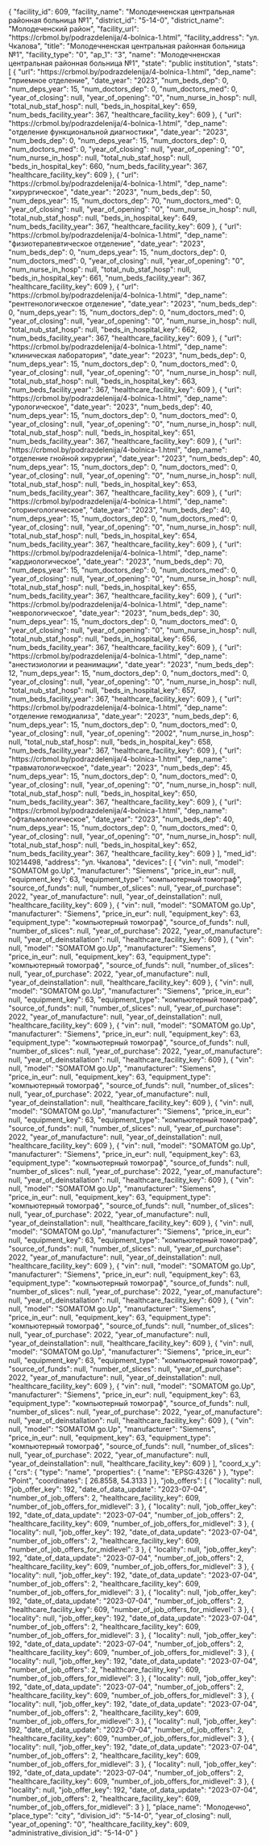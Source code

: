 {
    "facility_id": 609,
    "facility_name": "Молодечненская центральная районная больница №1",
    "district_id": "5-14-0",
    "district_name": "Молодеченский район",
    "facility_url": "https:\/\/crbmol.by\/podrazdelenija\/4-bolnica-1.html",
    "facility_address": "ул. Чкалова",
    "title": "Молодечненская центральная районная больница №1",
    "facility_type": "0",
    "ap_1": "3",
    "name": "Молодечненская центральная районная больница №1",
    "state": "public institution",
    "stats": [
        {
            "url": "https:\/\/crbmol.by\/podrazdelenija\/4-bolnica-1.html",
            "dep_name": "приемное отделение",
            "date_year": "2023",
            "num_beds_dep": 0,
            "num_deps_year": 15,
            "num_doctors_dep": 0,
            "num_doctors_med": 0,
            "year_of_closing": null,
            "year_of_opening": "0",
            "num_nurse_in_hosp": null,
            "total_nub_staf_hosp": null,
            "beds_in_hospital_key": 659,
            "num_beds_facility_year": 367,
            "healthcare_facility_key": 609
        },
        {
            "url": "https:\/\/crbmol.by\/podrazdelenija\/4-bolnica-1.html",
            "dep_name": "отделение функциональной диагностики",
            "date_year": "2023",
            "num_beds_dep": 0,
            "num_deps_year": 15,
            "num_doctors_dep": 0,
            "num_doctors_med": 0,
            "year_of_closing": null,
            "year_of_opening": "0",
            "num_nurse_in_hosp": null,
            "total_nub_staf_hosp": null,
            "beds_in_hospital_key": 660,
            "num_beds_facility_year": 367,
            "healthcare_facility_key": 609
        },
        {
            "url": "https:\/\/crbmol.by\/podrazdelenija\/4-bolnica-1.html",
            "dep_name": "хирургическое",
            "date_year": "2023",
            "num_beds_dep": 50,
            "num_deps_year": 15,
            "num_doctors_dep": 70,
            "num_doctors_med": 0,
            "year_of_closing": null,
            "year_of_opening": "0",
            "num_nurse_in_hosp": null,
            "total_nub_staf_hosp": null,
            "beds_in_hospital_key": 649,
            "num_beds_facility_year": 367,
            "healthcare_facility_key": 609
        },
        {
            "url": "https:\/\/crbmol.by\/podrazdelenija\/4-bolnica-1.html",
            "dep_name": "физиотерапевтическое отделение",
            "date_year": "2023",
            "num_beds_dep": 0,
            "num_deps_year": 15,
            "num_doctors_dep": 0,
            "num_doctors_med": 0,
            "year_of_closing": null,
            "year_of_opening": "0",
            "num_nurse_in_hosp": null,
            "total_nub_staf_hosp": null,
            "beds_in_hospital_key": 661,
            "num_beds_facility_year": 367,
            "healthcare_facility_key": 609
        },
        {
            "url": "https:\/\/crbmol.by\/podrazdelenija\/4-bolnica-1.html",
            "dep_name": "рентгенологическое отделение",
            "date_year": "2023",
            "num_beds_dep": 0,
            "num_deps_year": 15,
            "num_doctors_dep": 0,
            "num_doctors_med": 0,
            "year_of_closing": null,
            "year_of_opening": "0",
            "num_nurse_in_hosp": null,
            "total_nub_staf_hosp": null,
            "beds_in_hospital_key": 662,
            "num_beds_facility_year": 367,
            "healthcare_facility_key": 609
        },
        {
            "url": "https:\/\/crbmol.by\/podrazdelenija\/4-bolnica-1.html",
            "dep_name": "клиническая лаборатория",
            "date_year": "2023",
            "num_beds_dep": 0,
            "num_deps_year": 15,
            "num_doctors_dep": 0,
            "num_doctors_med": 0,
            "year_of_closing": null,
            "year_of_opening": "0",
            "num_nurse_in_hosp": null,
            "total_nub_staf_hosp": null,
            "beds_in_hospital_key": 663,
            "num_beds_facility_year": 367,
            "healthcare_facility_key": 609
        },
        {
            "url": "https:\/\/crbmol.by\/podrazdelenija\/4-bolnica-1.html",
            "dep_name": "урологическое",
            "date_year": "2023",
            "num_beds_dep": 40,
            "num_deps_year": 15,
            "num_doctors_dep": 0,
            "num_doctors_med": 0,
            "year_of_closing": null,
            "year_of_opening": "0",
            "num_nurse_in_hosp": null,
            "total_nub_staf_hosp": null,
            "beds_in_hospital_key": 651,
            "num_beds_facility_year": 367,
            "healthcare_facility_key": 609
        },
        {
            "url": "https:\/\/crbmol.by\/podrazdelenija\/4-bolnica-1.html",
            "dep_name": "отделение гнойной хирургии",
            "date_year": "2023",
            "num_beds_dep": 40,
            "num_deps_year": 15,
            "num_doctors_dep": 0,
            "num_doctors_med": 0,
            "year_of_closing": null,
            "year_of_opening": "0",
            "num_nurse_in_hosp": null,
            "total_nub_staf_hosp": null,
            "beds_in_hospital_key": 653,
            "num_beds_facility_year": 367,
            "healthcare_facility_key": 609
        },
        {
            "url": "https:\/\/crbmol.by\/podrazdelenija\/4-bolnica-1.html",
            "dep_name": "оторингологическое",
            "date_year": "2023",
            "num_beds_dep": 40,
            "num_deps_year": 15,
            "num_doctors_dep": 0,
            "num_doctors_med": 0,
            "year_of_closing": null,
            "year_of_opening": "0",
            "num_nurse_in_hosp": null,
            "total_nub_staf_hosp": null,
            "beds_in_hospital_key": 654,
            "num_beds_facility_year": 367,
            "healthcare_facility_key": 609
        },
        {
            "url": "https:\/\/crbmol.by\/podrazdelenija\/4-bolnica-1.html",
            "dep_name": "кардиологическое",
            "date_year": "2023",
            "num_beds_dep": 70,
            "num_deps_year": 15,
            "num_doctors_dep": 0,
            "num_doctors_med": 0,
            "year_of_closing": null,
            "year_of_opening": "0",
            "num_nurse_in_hosp": null,
            "total_nub_staf_hosp": null,
            "beds_in_hospital_key": 655,
            "num_beds_facility_year": 367,
            "healthcare_facility_key": 609
        },
        {
            "url": "https:\/\/crbmol.by\/podrazdelenija\/4-bolnica-1.html",
            "dep_name": "неврологическое",
            "date_year": "2023",
            "num_beds_dep": 30,
            "num_deps_year": 15,
            "num_doctors_dep": 0,
            "num_doctors_med": 0,
            "year_of_closing": null,
            "year_of_opening": "0",
            "num_nurse_in_hosp": null,
            "total_nub_staf_hosp": null,
            "beds_in_hospital_key": 656,
            "num_beds_facility_year": 367,
            "healthcare_facility_key": 609
        },
        {
            "url": "https:\/\/crbmol.by\/podrazdelenija\/4-bolnica-1.html",
            "dep_name": "анестизиологии и реанимации",
            "date_year": "2023",
            "num_beds_dep": 12,
            "num_deps_year": 15,
            "num_doctors_dep": 0,
            "num_doctors_med": 0,
            "year_of_closing": null,
            "year_of_opening": "0",
            "num_nurse_in_hosp": null,
            "total_nub_staf_hosp": null,
            "beds_in_hospital_key": 657,
            "num_beds_facility_year": 367,
            "healthcare_facility_key": 609
        },
        {
            "url": "https:\/\/crbmol.by\/podrazdelenija\/4-bolnica-1.html",
            "dep_name": "отделение гемодиализа",
            "date_year": "2023",
            "num_beds_dep": 6,
            "num_deps_year": 15,
            "num_doctors_dep": 0,
            "num_doctors_med": 0,
            "year_of_closing": null,
            "year_of_opening": "2002",
            "num_nurse_in_hosp": null,
            "total_nub_staf_hosp": null,
            "beds_in_hospital_key": 658,
            "num_beds_facility_year": 367,
            "healthcare_facility_key": 609
        },
        {
            "url": "https:\/\/crbmol.by\/podrazdelenija\/4-bolnica-1.html",
            "dep_name": "травматологическое",
            "date_year": "2023",
            "num_beds_dep": 45,
            "num_deps_year": 15,
            "num_doctors_dep": 0,
            "num_doctors_med": 0,
            "year_of_closing": null,
            "year_of_opening": "0",
            "num_nurse_in_hosp": null,
            "total_nub_staf_hosp": null,
            "beds_in_hospital_key": 650,
            "num_beds_facility_year": 367,
            "healthcare_facility_key": 609
        },
        {
            "url": "https:\/\/crbmol.by\/podrazdelenija\/4-bolnica-1.html",
            "dep_name": "офтальмологическое",
            "date_year": "2023",
            "num_beds_dep": 40,
            "num_deps_year": 15,
            "num_doctors_dep": 0,
            "num_doctors_med": 0,
            "year_of_closing": null,
            "year_of_opening": "0",
            "num_nurse_in_hosp": null,
            "total_nub_staf_hosp": null,
            "beds_in_hospital_key": 652,
            "num_beds_facility_year": 367,
            "healthcare_facility_key": 609
        }
    ],
    "med_id": 10214498,
    "address": "ул. Чкалова",
    "devices": [
        {
            "vin": null,
            "model": "SOMATOM go.Up",
            "manufacturer": "Siemens",
            "price_in_eur": null,
            "equipment_key": 63,
            "equipment_type": "компьютерный томограф",
            "source_of_funds": null,
            "number_of_slices": null,
            "year_of_purchase": 2022,
            "year_of_manufacture": null,
            "year_of_deinstallation": null,
            "healthcare_facility_key": 609
        },
        {
            "vin": null,
            "model": "SOMATOM go.Up",
            "manufacturer": "Siemens",
            "price_in_eur": null,
            "equipment_key": 63,
            "equipment_type": "компьютерный томограф",
            "source_of_funds": null,
            "number_of_slices": null,
            "year_of_purchase": 2022,
            "year_of_manufacture": null,
            "year_of_deinstallation": null,
            "healthcare_facility_key": 609
        },
        {
            "vin": null,
            "model": "SOMATOM go.Up",
            "manufacturer": "Siemens",
            "price_in_eur": null,
            "equipment_key": 63,
            "equipment_type": "компьютерный томограф",
            "source_of_funds": null,
            "number_of_slices": null,
            "year_of_purchase": 2022,
            "year_of_manufacture": null,
            "year_of_deinstallation": null,
            "healthcare_facility_key": 609
        },
        {
            "vin": null,
            "model": "SOMATOM go.Up",
            "manufacturer": "Siemens",
            "price_in_eur": null,
            "equipment_key": 63,
            "equipment_type": "компьютерный томограф",
            "source_of_funds": null,
            "number_of_slices": null,
            "year_of_purchase": 2022,
            "year_of_manufacture": null,
            "year_of_deinstallation": null,
            "healthcare_facility_key": 609
        },
        {
            "vin": null,
            "model": "SOMATOM go.Up",
            "manufacturer": "Siemens",
            "price_in_eur": null,
            "equipment_key": 63,
            "equipment_type": "компьютерный томограф",
            "source_of_funds": null,
            "number_of_slices": null,
            "year_of_purchase": 2022,
            "year_of_manufacture": null,
            "year_of_deinstallation": null,
            "healthcare_facility_key": 609
        },
        {
            "vin": null,
            "model": "SOMATOM go.Up",
            "manufacturer": "Siemens",
            "price_in_eur": null,
            "equipment_key": 63,
            "equipment_type": "компьютерный томограф",
            "source_of_funds": null,
            "number_of_slices": null,
            "year_of_purchase": 2022,
            "year_of_manufacture": null,
            "year_of_deinstallation": null,
            "healthcare_facility_key": 609
        },
        {
            "vin": null,
            "model": "SOMATOM go.Up",
            "manufacturer": "Siemens",
            "price_in_eur": null,
            "equipment_key": 63,
            "equipment_type": "компьютерный томограф",
            "source_of_funds": null,
            "number_of_slices": null,
            "year_of_purchase": 2022,
            "year_of_manufacture": null,
            "year_of_deinstallation": null,
            "healthcare_facility_key": 609
        },
        {
            "vin": null,
            "model": "SOMATOM go.Up",
            "manufacturer": "Siemens",
            "price_in_eur": null,
            "equipment_key": 63,
            "equipment_type": "компьютерный томограф",
            "source_of_funds": null,
            "number_of_slices": null,
            "year_of_purchase": 2022,
            "year_of_manufacture": null,
            "year_of_deinstallation": null,
            "healthcare_facility_key": 609
        },
        {
            "vin": null,
            "model": "SOMATOM go.Up",
            "manufacturer": "Siemens",
            "price_in_eur": null,
            "equipment_key": 63,
            "equipment_type": "компьютерный томограф",
            "source_of_funds": null,
            "number_of_slices": null,
            "year_of_purchase": 2022,
            "year_of_manufacture": null,
            "year_of_deinstallation": null,
            "healthcare_facility_key": 609
        },
        {
            "vin": null,
            "model": "SOMATOM go.Up",
            "manufacturer": "Siemens",
            "price_in_eur": null,
            "equipment_key": 63,
            "equipment_type": "компьютерный томограф",
            "source_of_funds": null,
            "number_of_slices": null,
            "year_of_purchase": 2022,
            "year_of_manufacture": null,
            "year_of_deinstallation": null,
            "healthcare_facility_key": 609
        },
        {
            "vin": null,
            "model": "SOMATOM go.Up",
            "manufacturer": "Siemens",
            "price_in_eur": null,
            "equipment_key": 63,
            "equipment_type": "компьютерный томограф",
            "source_of_funds": null,
            "number_of_slices": null,
            "year_of_purchase": 2022,
            "year_of_manufacture": null,
            "year_of_deinstallation": null,
            "healthcare_facility_key": 609
        },
        {
            "vin": null,
            "model": "SOMATOM go.Up",
            "manufacturer": "Siemens",
            "price_in_eur": null,
            "equipment_key": 63,
            "equipment_type": "компьютерный томограф",
            "source_of_funds": null,
            "number_of_slices": null,
            "year_of_purchase": 2022,
            "year_of_manufacture": null,
            "year_of_deinstallation": null,
            "healthcare_facility_key": 609
        },
        {
            "vin": null,
            "model": "SOMATOM go.Up",
            "manufacturer": "Siemens",
            "price_in_eur": null,
            "equipment_key": 63,
            "equipment_type": "компьютерный томограф",
            "source_of_funds": null,
            "number_of_slices": null,
            "year_of_purchase": 2022,
            "year_of_manufacture": null,
            "year_of_deinstallation": null,
            "healthcare_facility_key": 609
        },
        {
            "vin": null,
            "model": "SOMATOM go.Up",
            "manufacturer": "Siemens",
            "price_in_eur": null,
            "equipment_key": 63,
            "equipment_type": "компьютерный томограф",
            "source_of_funds": null,
            "number_of_slices": null,
            "year_of_purchase": 2022,
            "year_of_manufacture": null,
            "year_of_deinstallation": null,
            "healthcare_facility_key": 609
        },
        {
            "vin": null,
            "model": "SOMATOM go.Up",
            "manufacturer": "Siemens",
            "price_in_eur": null,
            "equipment_key": 63,
            "equipment_type": "компьютерный томограф",
            "source_of_funds": null,
            "number_of_slices": null,
            "year_of_purchase": 2022,
            "year_of_manufacture": null,
            "year_of_deinstallation": null,
            "healthcare_facility_key": 609
        }
    ],
    "coord_x_y": {
        "crs": {
            "type": "name",
            "properties": {
                "name": "EPSG:4326"
            }
        },
        "type": "Point",
        "coordinates": [
            26.8558,
            54.3133
        ]
    },
    "job_offers": [
        {
            "locality": null,
            "job_offer_key": 192,
            "date_of_data_update": "2023-07-04",
            "number_of_job_offers": 2,
            "healthcare_facility_key": 609,
            "number_of_job_offers_for_midlevel": 3
        },
        {
            "locality": null,
            "job_offer_key": 192,
            "date_of_data_update": "2023-07-04",
            "number_of_job_offers": 2,
            "healthcare_facility_key": 609,
            "number_of_job_offers_for_midlevel": 3
        },
        {
            "locality": null,
            "job_offer_key": 192,
            "date_of_data_update": "2023-07-04",
            "number_of_job_offers": 2,
            "healthcare_facility_key": 609,
            "number_of_job_offers_for_midlevel": 3
        },
        {
            "locality": null,
            "job_offer_key": 192,
            "date_of_data_update": "2023-07-04",
            "number_of_job_offers": 2,
            "healthcare_facility_key": 609,
            "number_of_job_offers_for_midlevel": 3
        },
        {
            "locality": null,
            "job_offer_key": 192,
            "date_of_data_update": "2023-07-04",
            "number_of_job_offers": 2,
            "healthcare_facility_key": 609,
            "number_of_job_offers_for_midlevel": 3
        },
        {
            "locality": null,
            "job_offer_key": 192,
            "date_of_data_update": "2023-07-04",
            "number_of_job_offers": 2,
            "healthcare_facility_key": 609,
            "number_of_job_offers_for_midlevel": 3
        },
        {
            "locality": null,
            "job_offer_key": 192,
            "date_of_data_update": "2023-07-04",
            "number_of_job_offers": 2,
            "healthcare_facility_key": 609,
            "number_of_job_offers_for_midlevel": 3
        },
        {
            "locality": null,
            "job_offer_key": 192,
            "date_of_data_update": "2023-07-04",
            "number_of_job_offers": 2,
            "healthcare_facility_key": 609,
            "number_of_job_offers_for_midlevel": 3
        },
        {
            "locality": null,
            "job_offer_key": 192,
            "date_of_data_update": "2023-07-04",
            "number_of_job_offers": 2,
            "healthcare_facility_key": 609,
            "number_of_job_offers_for_midlevel": 3
        },
        {
            "locality": null,
            "job_offer_key": 192,
            "date_of_data_update": "2023-07-04",
            "number_of_job_offers": 2,
            "healthcare_facility_key": 609,
            "number_of_job_offers_for_midlevel": 3
        },
        {
            "locality": null,
            "job_offer_key": 192,
            "date_of_data_update": "2023-07-04",
            "number_of_job_offers": 2,
            "healthcare_facility_key": 609,
            "number_of_job_offers_for_midlevel": 3
        },
        {
            "locality": null,
            "job_offer_key": 192,
            "date_of_data_update": "2023-07-04",
            "number_of_job_offers": 2,
            "healthcare_facility_key": 609,
            "number_of_job_offers_for_midlevel": 3
        },
        {
            "locality": null,
            "job_offer_key": 192,
            "date_of_data_update": "2023-07-04",
            "number_of_job_offers": 2,
            "healthcare_facility_key": 609,
            "number_of_job_offers_for_midlevel": 3
        },
        {
            "locality": null,
            "job_offer_key": 192,
            "date_of_data_update": "2023-07-04",
            "number_of_job_offers": 2,
            "healthcare_facility_key": 609,
            "number_of_job_offers_for_midlevel": 3
        },
        {
            "locality": null,
            "job_offer_key": 192,
            "date_of_data_update": "2023-07-04",
            "number_of_job_offers": 2,
            "healthcare_facility_key": 609,
            "number_of_job_offers_for_midlevel": 3
        }
    ],
    "place_name": "Молодечно",
    "place_type": "city",
    "division_id": "5-14-0",
    "year_of_closing": null,
    "year_of_opening": "0",
    "healthcare_facility_key": 609,
    "administrative_division_id": "5-14-0"
}